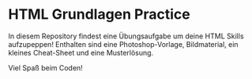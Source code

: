 # HTML Grundlagen Practice

In diesem Repository findest eine Übungsaufgabe um deine HTML Skills aufzupeppen! Enthalten sind eine Photoshop-Vorlage, Bildmaterial, ein kleines Cheat-Sheet und eine Musterlösung.

Viel Spaß beim Coden!
